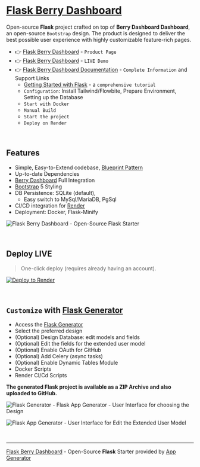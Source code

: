 # [Flask Berry Dashboard](https://app-generator.dev/product/berry-dashboard/flask/)

Open-source **Flask** project crafted on top of **Berry Dashboard Dashboard**, an open-source `Bootstrap` design.
The product is designed to deliver the best possible user experience with highly customizable feature-rich pages. 

- 👉 [Flask Berry Dashboard](https://app-generator.dev/product/berry-dashboard/flask/) - `Product Page`
- 👉 [Flask Berry Dashboard](https://flask-berry.onrender.com) - `LIVE Demo` 
- 👉 [Flask Berry Dashboard Documentation](https://app-generator.dev/docs/products/flask/berry-dashboard/index.html) - `Complete Information` and Support Links
  - [Getting Started with Flask](https://app-generator.dev/docs/technologies/flask/index.html) - a `comprehensive tutorial`
  - `Configuration`: Install Tailwind/Flowbite, Prepare Environment, Setting up the Database 
  - `Start with Docker`
  - `Manual Build`
  - `Start the project`
  - `Deploy on Render`

<br />

## Features

- Simple, Easy-to-Extend codebase, [Blueprint Pattern](https://app-generator.dev/blog/flask-blueprints-a-developers-guide/)
- Up-to-date Dependencies
- [Berry Dashboard](https://app-generator.dev/docs/templates/bootstrap/berry-dashboard.html) Full Integration
- [Bootstrap](https://app-generator.dev/docs/templates/bootstrap/index.html) 5 Styling
- DB Persistence: SQLite (default), 
  - Easy switch to MySql/MariaDB, PgSql
- CI/CD integration for [Render](https://app-generator.dev/docs/deployment/render/index.html)
- Deployment: Docker, Flask-Minify

![Flask Berry Dashboard - Open-Source Flask Starter](https://github.com/user-attachments/assets/71c3fed0-58cb-41e6-aa97-8686a10ede45)

<br />

## Deploy LIVE

> One-click deploy (requires already having an account).

[![Deploy to Render](https://render.com/images/deploy-to-render-button.svg)](https://render.com/deploy)

<br />

## `Customize` with [Flask Generator](https://app-generator.dev/tools/flask-generator/)

- Access the [Flask Generator](https://app-generator.dev/tools/flask-generator/)
- Select the preferred design
- (Optional) Design Database: edit models and fields
- (Optional) Edit the fields for the extended user model
- (Optional) Enable OAuth for GitHub
- (Optional) Add Celery (async tasks)
- (Optional) Enable Dynamic Tables Module
- Docker Scripts
- Render CI/Cd Scripts

**The generated Flask project is available as a ZIP Archive and also uploaded to GitHub.**

![Flask Generator - Flask App Generator - User Interface for choosing the Design](https://github.com/user-attachments/assets/fbf73fc0-e9a1-4f01-86a8-aa8be55413b5) 

![Flask App Generator - User Interface for Edit the Extended User Model](https://github.com/user-attachments/assets/138b9816-4f2e-454f-84f2-7409969b8548) 

<br />

---
[Flask Berry Dashboard](https://app-generator.dev/product/berry-dashboard/flask/) - Open-Source **Flask** Starter provided by [App Generator](https://app-generator.dev)

